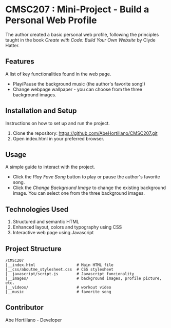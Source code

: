 # CMSC207 : Mini-Project - Build a Personal Web Profile
The author created a basic personal web profile, following the principles taught in the book _Create with Code: Build Your Own Website_ by Clyde Hatter.

## Features
A list of key functionalities found in the web page.
* Play/Pause the background music (the author's favorite song!)
* Change webpage wallpaper - you can choose from the three background images.

## Installation and Setup
Instructions on how to set up and run the project.
  1. Clone the repository: https://github.com/AbeHortillano/CMSC207.git
  2. Open index.html in your preferred browser.

## Usage
A simple guide to interact with the project.
- Click the _Play Fave Song_ button to play or pause the author's favorite song.
- Click the _Change Background Image_ to change the existing background image. You can select one from the three background images.

## Technologies Used
1. Structured and semantic HTML
2. Enhanced layout, colors and typography using CSS
3. Interactive web page using Javascript

## Project Structure
```
/CMSC207
|__index.html                  # Main HTML file
|__css/aboutme_stylesheet.css  # CSS stylesheet
|__javascript/script.js        # Javascript funcionality
|__images/                     # background images, profile picture, etc.
|__videos/                     # workout video
|__music                       # favorite song
```

## Contributor
Abe Hortillano - Developer



